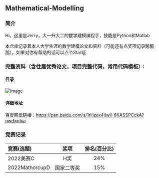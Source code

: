 ## Mathematical-Modelling

### 简介

Hi，这里是Jerry，大一升大二的数学建模编程手，技能是Python和Matlab

本仓库记录着本人大学生涯的数学建模论文和资料（可能还有点奖项记录鹅鹅鹅），如果对你有帮助的话可以点个Star哦

### 完整资料（含往届优秀论文，项目完整代码，常用代码模板）：

#### 目录
![image](https://user-images.githubusercontent.com/88324880/185614685-227ecdcc-5b34-468e-ae22-05f611930b5c.png)

#### 详细地址

百度网盘链接：https://pan.baidu.com/s/1rHzex4iIwiI-6KASSPCckA?pwd=nbia 

### 竞赛记录


| 竞赛(选题)      | 奖项 | 排名(百分比)     |
| :---        |    :----:   |         :----:|
| 2022美赛C      | H奖       | 24%   |
| 2022MathorcupD   | 国家二等奖 | 15%     |
